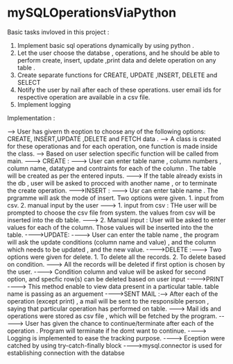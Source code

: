 # mySQLOperationsViaPython

Basic tasks invloved in this project :

1. Implement basic sql operations dynamically by using python . 
2. Let the user choose the databse , operations, and he should be able to perform create, insert, update ,print data and delete operation on any table . 
3. Create separate functions for CREATE, UPDATE ,INSERT, DELETE and SELECT
5. Notify the user by nail after each of these operations. user email ids for respective operation  are available in a csv file. 
6. Implement logging 

Implementation : 

--> User has givern th eoption to choose any of the following options: CREATE, INSERT,UPDATE ,DELETE and FETCH data .
--> A class is created for these operationas and for each operation, one function is made inside the class.
--> Based on user selection specific function will be called from main. 
---> CREATE : ---> User can enter table name , column numbers , column name, datatype and contraints for each of the column . The table will be created as per the entered inputs. 
              ---> If the table already exists in the db , user will be asked to procced with another name , or to terminate the create operation. 
--->INSERT :  ---> Usr can enter table name . The prgramme will ask the mode of insert. Two options were given. 1. input from csv. 2. manual input by the user
              ---> 1. input from csv : THe user will be prompted to choose the csv file from system. the values from csv will be inserted into the db table. 
              ---> 2. Manual input : User will be asked to enter values for each of the column. Those values will be inserted into the the table. 
---->UPDATE: ----> User can enter the table name , the program will ask the update conditions (column name and value) , and the column which needs to be updated , and the new                        value.
---->DELETE :---> Two options were given for delete. 1. To delete all the records. 2. To delete based on condition. 
             ---> All the records will be deleted if first option is chosen by the user.
             ----> Condition column and value will be asked for second option, and specfic row(s) can be deleted based on user input 
---->PRINT   ----> This method enable to view data present in a particular table. table name is passing as an arguement 
---->SENT MAIL :--> After each of the operation (except print) , a mail will be sent to the responsible person , saying that particular operation has performed on table. 
              ---> Mail ids and operations were stored as csv file , which will be fetched by the program. 
-----> User has given the chance to continue/terminate after each of the operation . Program will terminate if he domt want to continue. 
----> Logging is implemented to ease the tracking purpose. 
----> Eception were catched by using try-catch-finally block 
---->mysql.connector is used for establishing connection with the databse                     

